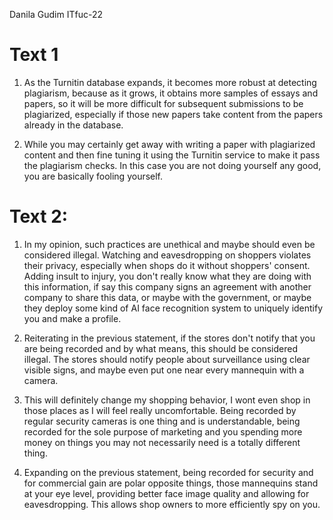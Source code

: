 Danila Gudim
ITfuc-22


# Text 1
1. As the Turnitin database expands, it becomes more robust at detecting plagiarism, because as it grows, it obtains more samples of essays and papers, so it will be more difficult for subsequent submissions to be plagiarized, especially if those new papers take content from the papers already in the database.

2. While you may certainly get away with writing a paper with plagiarized content and then fine tuning it using the Turnitin service to make it pass the plagiarism checks. In this case you are not doing yourself any good, you are basically fooling yourself.

# Text 2:
1. In my opinion, such practices are unethical and maybe should even be considered illegal. Watching and eavesdropping on shoppers violates their privacy, especially when shops do it without shoppers' consent. Adding insult to injury, you don't really know what they are doing with this information, if say this company signs an agreement with another company to share this data, or maybe with the government, or maybe they deploy some kind of AI face recognition system to uniquely identify you and make a profile.

2. Reiterating in the previous statement, if the stores don't notify that you are being recorded and by what means, this should be considered illegal. The stores should notify people about surveillance using clear visible signs, and maybe even put one near every mannequin with a camera.

3. This will definitely change my shopping behavior, I wont even shop in those places as I will feel really uncomfortable. Being recorded by regular security cameras is one thing and is understandable, being recorded for the sole purpose of marketing and you spending more money on things you may not necessarily need is a totally different thing.

4. Expanding on the previous statement, being recorded for security and for commercial gain are polar opposite things, those mannequins stand at your eye level, providing better face image quality and allowing for eavesdropping. This allows shop owners to more efficiently spy on you.
